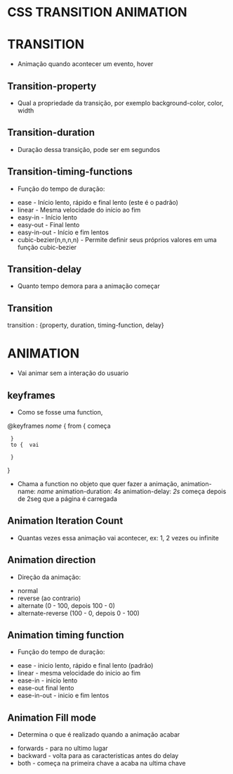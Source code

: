 # CSS TRANSITION ANIMATION

# TRANSITION
- Animação quando acontecer um evento, hover

## Transition-property
- Qual a propriedade da transição, por exemplo background-color, color, width

## Transition-duration
- Duração dessa transição, pode ser em segundos

## Transition-timing-functions
- Função do tempo de duração:
* ease - Início lento, rápido e final lento (este é o padrão)
* linear - Mesma velocidade do início ao fim
* easy-in - Início lento
* easy-out - Final lento
* easy-in-out - Início e fim lentos
* cubic-bezier(n,n,n,n) - Permite definir seus próprios valores em uma função cubic-bezier

## Transition-delay
- Quanto tempo demora para a animação começar

## Transition
transition : {property, duration, timing-function, delay}  

# ANIMATION
- Vai animar sem a interação do usuario

## keyframes
- Como se fosse uma function, 

@keyframes *nome* {
     from { começa

     }
     to {  vai

     }
}

- Chama a function no objeto que quer fazer a animação,
animation-name: *name*
animation-duration: *4s*
animation-delay: *2s* começa depois de 2seg que a página é carregada

## Animation Iteration Count
- Quantas vezes essa animação vai acontecer, ex: 1, 2 vezes ou infinite

## Animation direction
- Direção da animação:
* normal
* reverse (ao contrario)
* alternate (0 - 100, depois 100 - 0)
* alternate-reverse (100 - 0, depois 0 - 100)

## Animation timing function
- Função do tempo de duração:
* ease - inicio lento, rápido e final lento (padrão)
* linear - mesma velocidade do inicio ao fim
* ease-in - inicio lento
* ease-out final lento
* ease-in-out - inicio e fim lentos

## Animation Fill mode
- Determina o que é realizado quando a animação acabar
* forwards - para no ultimo lugar
* backward - volta para as caracteristicas antes do delay
* both - começa na primeira chave a acaba na ultima chave